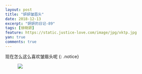```yaml
---
layout: post
title: "妍妍皱眉头"
date: 2018-12-13
excerpt: "妍妍的日记-89"
tags: [徐晓妍]
feature: https://static.justice-love.com/image/jpg/xktp.jpg
yan: true
comments: true
---
```

现在怎么这么喜欢皱眉头呢
{: .notice}
<figure>
    <img src="{{ site.staticUrl }}/yanyan/image/zoumeitou.jpeg?imageslim&imageMogr2/auto-orient" />
</figure>
